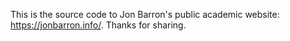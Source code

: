 This is the source code to Jon Barron's public academic website: https://jonbarron.info/. Thanks for sharing.
